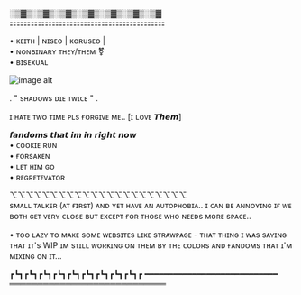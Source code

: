 ░▒▓▒░▒▓▒░▒▓▒░▒▓▒░▒▓▒░▒▓▒░▒▓  
⚏⚏⚏⚏⚏⚏⚏⚏⚏⚏⚏⚏⚏⚏⚏⚏⚏⚏⚏⚏⚏⚏  
                                  
• ᴋᴇɪᴛʜ  |  ɴɪsᴇᴏ  |  ᴋᴏʀᴜsᴇᴏ  |           
• ɴᴏɴʙɪɴᴀʀʏ ᴛʜᴇʏ/ᴛʜᴇᴍ ⚧              
• ʙɪsᴇxᴜᴀʟ                           
                                    
                                    
![image alt](https://github.com/Kuro1x/Kuro1x/blob/8e22b83958c25c4e23602cd98b76b46c4be81c91/%E1%B4%8F%CA%9C%20%E1%B4%8D%CA%8F%20s%E1%B4%98%E1%B4%80%E1%B4%A1%C9%B4_20251029144854.png) 


                                 
   . " sʜᴀᴅᴏᴡs ᴅɪᴇ ᴛᴡɪᴄᴇ " .         
                                   
  ɪ ʜᴀᴛᴇ ᴛᴡᴏ ᴛɪᴍᴇ ᴘʟs ғᴏʀɢɪᴠᴇ ᴍᴇ.. 
          [ɪ ʟᴏᴠᴇ 𝙏𝙝𝙚𝙢]           
                                  
   𝙛𝙖𝙣𝙙𝙤𝙢𝙨 𝙩𝙝𝙖𝙩 𝙞𝙢 𝙞𝙣 𝙧𝙞𝙜𝙝𝙩 𝙣𝙤𝙬       
• ᴄᴏᴏᴋɪᴇ ʀᴜɴ                         
• ғᴏʀsᴀᴋᴇɴ                          
• ʟᴇᴛ ʜɪᴍ ɢᴏ                        
• ʀᴇɢʀᴇᴛᴇᴠᴀᴛᴏʀ                       
                                  
⌥⌥⌥⌥⌥⌥⌥⌥⌥⌥⌥⌥⌥⌥⌥⌥⌥⌥⌥⌥⌥⌥  
sᴍᴀʟʟ ᴛᴀʟᴋᴇʀ (ᴀᴛ ғɪʀsᴛ) ᴀɴᴅ ʏᴇᴛ ʜᴀᴠᴇ ᴀɴ ᴀᴜᴛᴏᴘʜᴏʙɪᴀ.. ɪ ᴄᴀɴ ʙᴇ ᴀɴɴᴏʏɪɴɢ ɪғ ᴡᴇ ʙᴏᴛʜ ɢᴇᴛ ᴠᴇʀʏ ᴄʟᴏsᴇ ʙᴜᴛ ᴇxᴄᴇᴘᴛ ғᴏʀ ᴛʜᴏsᴇ ᴡʜᴏ ɴᴇᴇᴅs ᴍᴏʀᴇ sᴘᴀᴄᴇ..      
                                 
• ᴛᴏᴏ ʟᴀᴢʏ ᴛᴏ ᴍᴀᴋᴇ sᴏᴍᴇ ᴡᴇʙsɪᴛᴇs ʟɪᴋᴇ sᴛʀᴀᴡᴘᴀɢᴇ - ᴛʜᴀᴛ ᴛʜɪɴɢ ɪ ᴡᴀs sᴀʏɪɴɢ ᴛʜᴀᴛ ɪᴛ's WIP ɪᴍ sᴛɪʟʟ ᴡᴏʀᴋɪɴɢ ᴏɴ ᴛʜᴇᴍ ʙʏ ᴛʜᴇ ᴄᴏʟᴏʀs ᴀɴᴅ ғᴀɴᴅᴏᴍs ᴛʜᴀᴛ ɪ'ᴍ ᴍɪxɪɴɢ ᴏɴ ɪᴛ...                     
                                   
┏┗┓┏┗┓┏┗┓┏┗┓┏┗┓┏┗┓┏┗┓┏┗┓┏┗┓┏
━━━━━━━━━━━━━━━━━━━━━━━━━━━━
════════════════════════════

